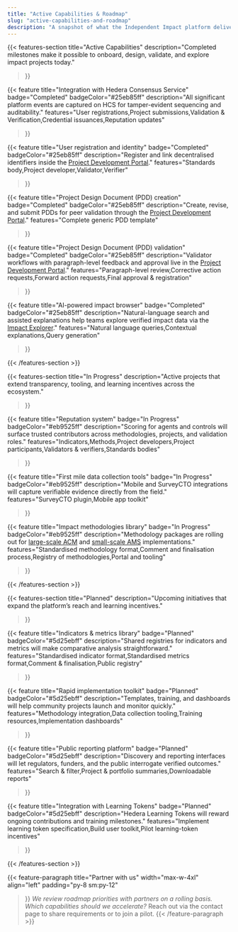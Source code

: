 ```yaml
---
title: "Active Capabilities & Roadmap"
slug: "active-capabilities-and-roadmap"
description: "A snapshot of what the Independent Impact platform delivers today and where the next releases are headed."
---
```


{{< features-section
    title="Active Capabilities"
    description="Completed milestones make it possible to onboard, design, validate, and explore impact projects today."
>}}

{{< feature
    title="Integration with Hedera Consensus Service"
    badge="Completed"
    badgeColor="#25eb85ff"
    description="All significant platform events are captured on HCS for tamper-evident sequencing and auditability."
    features="User registrations,Project submissions,Validation & Verification,Credential issuances,Reputation updates"
>}}

{{< feature
    title="User registration and identity"
    badge="Completed"
    badgeColor="#25eb85ff"
    description="Register and link decentralised identifiers inside the [Project Development Portal](https://app.independentimpact.org)."
    features="Standards body,Project developer,Validator,Verifier"
>}}

{{< feature
    title="Project Design Document (PDD) creation"
    badge="Completed"
    badgeColor="#25eb85ff"
    description="Create, revise, and submit PDDs for peer validation through the [Project Development Portal](https://app.independentimpact.org)."
    features="Complete generic PDD template"
>}}

{{< feature
    title="Project Design Document (PDD) validation"
    badge="Completed"
    badgeColor="#25eb85ff"
    description="Validator workflows with paragraph-level feedback and approval live in the [Project Development Portal](https://app.independentimpact.org)."
    features="Paragraph-level review,Corrective action requests,Forward action requests,Final approval & registration"
>}}

{{< feature
    title="AI-powered impact browser"
    badge="Completed"
    badgeColor="#25eb85ff"
    description="Natural-language search and assisted explanations help teams explore verified impact data via the [Impact Explorer](https://chat.independentimpact.org)."
    features="Natural language queries,Contextual explanations,Query generation"
>}}

{{< /features-section >}}

{{< features-section
    title="In Progress"
    description="Active projects that extend transparency, tooling, and learning incentives across the ecosystem."
>}}

{{< feature
    title="Reputation system"
    badge="In Progress"
    badgeColor="#eb9525ff"
    description="Scoring for agents and controls will surface trusted contributors across methodologies, projects, and validation roles."
    features="Indicators,Methods,Project developers,Project participants,Validators & verifiers,Standards bodies"
>}}

{{< feature
    title="First mile data collection tools"
    badge="In Progress"
    badgeColor="#eb9525ff"
    description="Mobile and SurveyCTO integrations will capture verifiable evidence directly from the field."
    features="SurveyCTO plugin,Mobile app toolkit"
>}}

{{< feature
    title="Impact methodologies library"
    badge="In Progress"
    badgeColor="#eb9525ff"
    description="Methodology packages are rolling out for [large-scale ACM](https://independentimpact.github.io/GHG_methodologies/#large-scale-methodologies-acm) and [small-scale AMS](https://independentimpact.github.io/GHG_methodologies/#small-scale-methodologies-ams) implementations."
    features="Standardised methodology format,Comment and finalisation process,Registry of methodologies,Portal and tooling"
>}}

{{< /features-section >}}

{{< features-section
    title="Planned"
    description="Upcoming initiatives that expand the platform’s reach and learning incentives."
>}}

{{< feature
    title="Indicators & metrics library"
    badge="Planned"
    badgeColor="#5d25ebff"
    description="Shared registries for indicators and metrics will make comparative analysis straightforward."
    features="Standardised indicator format,Standardised metrics format,Comment & finalisation,Public registry"
>}}

{{< feature
    title="Rapid implementation toolkit"
    badge="Planned"
    badgeColor="#5d25ebff"
    description="Templates, training, and dashboards will help community projects launch and monitor quickly."
    features="Methodology integration,Data collection tooling,Training resources,Implementation dashboards"
>}}

{{< feature
    title="Public reporting platform"
    badge="Planned"
    badgeColor="#5d25ebff"
    description="Discovery and reporting interfaces will let regulators, funders, and the public interrogate verified outcomes."
    features="Search & filter,Project & portfolio summaries,Downloadable reports"
>}}

{{< feature
    title="Integration with Learning Tokens"
    badge="Planned"
    badgeColor="#5d25ebff"
    description="Hedera Learning Tokens will reward ongoing contributions and training milestones."
    features="Implement learning token specification,Build user toolkit,Pilot learning-token incentives"
>}}

{{< /features-section >}}

{{< feature-paragraph
    title="Partner with us"
    width="max-w-4xl"
    align="left"
    padding="py-8 sm:py-12"
>}}
_We review roadmap priorities with partners on a rolling basis. Which capabilities should we accelerate?_ Reach out via the contact page to share requirements or to join a pilot.
{{< /feature-paragraph >}}
